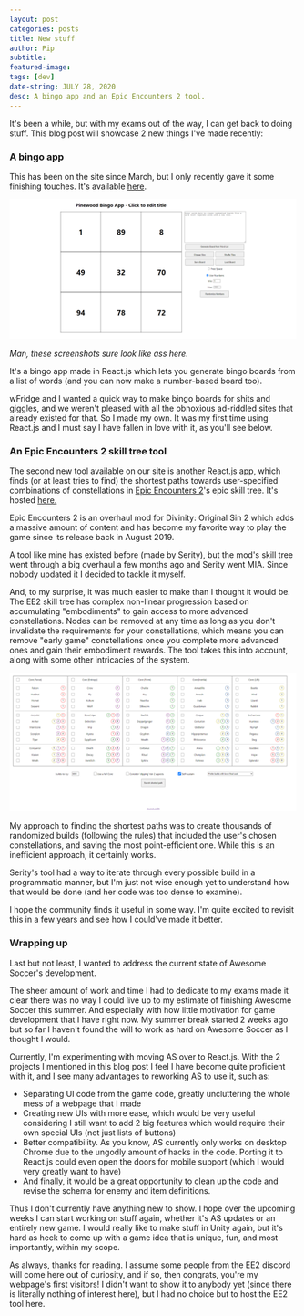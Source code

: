 ```yaml
---
layout: post
categories: posts
title: New stuff
author: Pip
subtitle: 
featured-image: 
tags: [dev]
date-string: JULY 28, 2020
desc: A bingo app and an Epic Encounters 2 tool.
---
```

It's been a while, but with my exams out of the way, I can get back to doing stuff. This blog post will showcase 2 new things I've made recently:

### A bingo app
This has been on the site since March, but I only recently gave it some finishing touches. It's available [here](https://pinewood.team/bingo/).

![](/images/posts/july-new-stuff/bingo.png)
<p class="centered-text"><i>Man, these screenshots sure look like ass here.</i></p>

It's a bingo app made in React.js which lets you generate bingo boards from a list of words (and you can now make a number-based board too).

wFridge and I wanted a quick way to make bingo boards for shits and giggles, and we weren't pleased with all the obnoxious ad-riddled sites that already existed for that. So I made my own. It was my first time using React.js and I must say I have fallen in love with it, as you'll see below.

### An Epic Encounters 2 skill tree tool
The second new tool available on our site is another React.js app, which finds (or at least tries to find) the shortest paths towards user-specified combinations of constellations in [Epic Encounters 2](https://docs.google.com/document/d/1du5jE2dyDE4B4-Za0wolfe50ReeKXqkqdgG5FvAwKTo/edit#)'s epic skill tree. It's hosted [here.](https://www.pinewood.team/ee2calc/)

Epic Encounters 2 is an overhaul mod for Divinity: Original Sin 2 which adds a massive amount of content and has become my favorite way to play the game since its release back in August 2019.

A tool like mine has existed before (made by Serity), but the mod's skill tree went through a big overhaul a few months ago and Serity went MIA. Since nobody updated it I decided to tackle it myself.

And, to my surprise, it was much easier to make than I thought it would be. The EE2 skill tree has complex non-linear progression based on accumulating "embodiments" to gain access to more advanced constellations. Nodes can be removed at any time as long as you don't invalidate the requirements for your constellations, which means you can remove "early game" constellations once you complete more advanced ones and gain their embodiment rewards. The tool takes this into account, along with some other intricacies of the system.

![](/images/posts/july-new-stuff/ee2_calc.png)

My approach to finding the shortest paths was to create thousands of randomized builds (following the rules) that included the user's chosen constellations, and saving the most point-efficient one. While this is an inefficient approach, it certainly works.

Serity's tool had a way to iterate through every possible build in a programmatic manner, but I'm just not wise enough yet to understand how that would be done (and her code was too dense to examine).

I hope the community finds it useful in some way. I'm quite excited to revisit this in a few years and see how I could've made it better.

### Wrapping up
Last but not least, I wanted to address the current state of Awesome Soccer's development.

The sheer amount of work and time I had to dedicate to my exams made it clear there was no way I could live up to my estimate of finishing Awesome Soccer this summer. And especially with how little motivation for game development that I have right now. My summer break started 2 weeks ago but so far I haven't found the will to work as hard on Awesome Soccer as I thought I would.

Currently, I'm experimenting with moving AS over to React.js. With the 2 projects I mentioned in this blog post I feel I have become quite proficient with it, and I see many advantages to reworking AS to use it, such as:
- Separating UI code from the game code, greatly uncluttering the whole mess of a webpage that I made
- Creating new UIs with more ease, which would be very useful considering I still want to add 2 big features which would require their own special UIs (not just lists of buttons)
- Better compatibility. As you know, AS currently only works on desktop Chrome due to the ungodly amount of hacks in the code. Porting it to React.js could even open the doors for mobile support (which I would very greatly want to have)
- And finally, it would be a great opportunity to clean up the code and revise the schema for enemy and item definitions.

Thus I don't currently have anything new to show. I hope over the upcoming weeks I can start working on stuff again, whether it's AS updates or an entirely new game. I would really like to make stuff in Unity again, but it's hard as heck to come up with a game idea that is unique, fun, and most importantly, within my scope.

As always, thanks for reading. I assume some people from the EE2 discord will come here out of curiosity, and if so, then congrats, you're my webpage's first visitors! I didn't want to show it to anybody yet (since there is literally nothing of interest here), but I had no choice but to host the EE2 tool here.